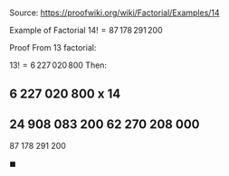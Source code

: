 # 

Source: https://proofwiki.org/wiki/Factorial/Examples/14

Example of Factorial
$14! = 87 \, 178 \, 291 \, 200$


Proof
From $13$ factorial:

$13! = 6 \, 227 \, 020 \, 800$
Then:

 6 227 020 800
x           14
---------------
24 908 083 200
62 270 208 000
--------------
87 178 291 200

$\blacksquare$





